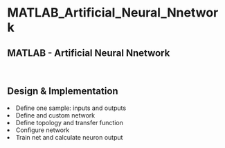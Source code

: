 # MATLAB_Artificial_Neural_Nnetwork

<h2>MATLAB - Artificial Neural Nnetwork</h2><br>


<h2>Design & Implementation</h2>
<li> Define one sample: inputs and outputs </li>
<li> Define and custom network </li>
<li> Define topology and transfer function </li>
<li> Configure network </li>
<li> Train net and calculate neuron output </li>
